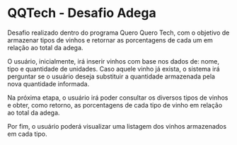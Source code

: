 # QQTech - Desafio Adega

Desafio realizado dentro do programa Quero Quero Tech, com o objetivo de armazenar tipos de vinhos e retornar as porcentagens de cada um em relação ao total da adega.

O usuário, inicialmente, irá inserir vinhos com base nos dados de: nome, tipo e quantidade de unidades. Caso aquele vinho já exista, o sistema irá perguntar se o usuário deseja substituir a quantidade armazenada pela nova quantidade informada.

Na próxima etapa, o usuário irá poder consultar os diversos tipos de vinhos e obter, como retorno, as porcentagens de cada tipo de vinho em relação ao total da adega.

Por fim, o usuário poderá visualizar uma listagem dos vinhos armazenados em cada tipo.
